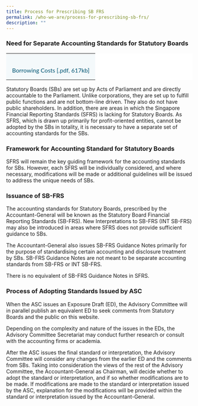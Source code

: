 ```yaml
---
title: Process for Prescribing SB FRS
permalink: /who-we-are/process-for-prescribing-sb-frs/
description: ""
---
```

### Need for Separate Accounting Standards for Statutory Boards

  

<table width="100%" cellspacing="1" cellpadding="5" border="0" style="box-sizing: inherit; border-collapse: collapse; border-spacing: 0px; color: rgb(72, 72, 72); font-family: Lato, BlinkMacSystemFont, -apple-system, &quot;Segoe UI&quot;, &quot;Helvetica Neue&quot;, Helvetica, Arial, sans-serif; font-size: 16px; font-style: normal; font-variant-ligatures: normal; font-variant-caps: normal; font-weight: 400; letter-spacing: normal; orphans: 2; text-align: start; text-transform: none; white-space: normal; widows: 2; word-spacing: 0px; -webkit-text-stroke-width: 0px; background-color: rgb(255, 255, 255); text-decoration-thickness: initial; text-decoration-style: initial; text-decoration-color: initial;"><tbody style="box-sizing: inherit;"><tr style="box-sizing: inherit; background: rgb(244, 249, 251);"><td align="left" style="box-sizing: inherit; padding: 1em; text-align: left; vertical-align: top;"><a href="https://www.assb.gov.sg/docs/default-source/sb-frs/sb-frs-(effective-as-at-1-january-2021)/sb-frs_23_(2021).pdf?sfvrsn=86797d85_2" target="_blank" title="Borrowing Costs [.pdf, 617kb]" style="box-sizing: inherit; color: rgb(0, 85, 115); cursor: pointer; text-decoration: none;"><br class="Apple-interchange-newline">Borrowing Costs [.pdf, 617kb]</a></td></tr></tbody></table>



Statutory Boards (SBs) are set up by Acts of Parliament and are directly accountable to the Parliament. Unlike corporations, they are set up to fulfill public functions and are not bottom-line driven. They also do not have public shareholders. In addition, there are areas in which the Singapore Financial Reporting Standards (SFRS) is lacking for Statutory Boards. As SFRS, which is drawn up primarily for profit-oriented entities, cannot be adopted by the SBs in totality, it is necessary to have a separate set of accounting standards for the SBs.  
  

### Framework for Accounting Standard for Statutory Boards

  

SFRS will remain the key guiding framework for the accounting standards for SBs. However, each SFRS will be individually considered, and where necessary, modifications will be made or additional guidelines will be issued to address the unique needs of SBs.  
  

### Issuance of SB-FRS

  

The accounting standards for Statutory Boards, prescribed by the Accountant-General will be known as the Statutory Board Financial Reporting Standards (SB-FRS). New Interpretations to SB-FRS (INT SB-FRS) may also be introduced in areas where SFRS does not provide sufficient guidance to SBs.  
  
The Accountant-General also issues SB-FRS Guidance Notes primarily for the purpose of standardising certain accounting and disclosure treatment by SBs. SB-FRS Guidance Notes are not meant to be separate accounting standards from SB-FRS or INT SB-FRS.  
  
There is no equivalent of SB-FRS Guidance Notes in SFRS.  
  

### Process of Adopting Standards Issued by ASC

  

When the ASC issues an Exposure Draft (ED), the Advisory Committee will in parallel publish an equivalent ED to seek comments from Statutory Boards and the public on this website.  
  
Depending on the complexity and nature of the issues in the EDs, the Advisory Committee Secretariat may conduct further research or consult with the accounting firms or academia.  
  
After the ASC issues the final standard or interpretation, the Advisory Committee will consider any changes from the earlier ED and the comments from SBs. Taking into consideration the views of the rest of the Advisory Committee, the Accountant-General as Chairman, will decide whether to adopt the standard or interpretation, and if so whether modifications are to be made. If modifications are made to the standard or interpretation issued by the ASC, explanation for the modifications will be provided within the standard or interpretation issued by the Accountant-General.